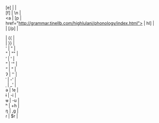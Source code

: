 <!DOCTYPE html>
[e] |           | <br>
[f] | \n           | <br>
<ipa><a | [p | <br>
href="http://grammar.tinellb.com/highlulani/phonology/index.html"> | hl] | <br>
</a></ipa> | [/p] | <br>
<div class="definition"> | {{ | <br>
</div> | }} | <br>
' | &quot; | <br>
" | "" | <br>
&rsquo; | ' | <br>
&rdquo; | '" | <br>
&ldquo; | " | <br>
&#x294; | '' | <br> <!-- glottal stop -->
&#x2c8; | -' | <br> <!-- primary stress -->
&#x2cc; | _' | <br> <!-- secondary stress -->
&#x259; | !e | <br> <!-- schwa -->
&#x268; | -i | <br> <!-- barred i -->
&#x289; | -u | <br> <!-- barred u -->
&#x2b0; | +h | <br> <!-- aspiration -->
&#x14b; | ,g | <br> <!-- eng -->
&#x27e; | $r | <br> <!-- flap -->
